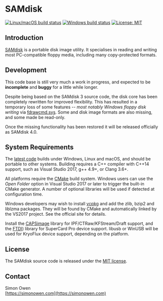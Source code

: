 # SAMdisk

[![Linux/macOS build status](https://travis-ci.org/simonowen/samdisk.svg?branch=master)](https://travis-ci.org/simonowen/samdisk)
[![Windows build status](https://ci.appveyor.com/api/projects/status/wmu7rs4v5t4melik/branch/master?svg=true)](https://ci.appveyor.com/project/simonowen/samdisk/branch/master)
[![License: MIT](https://img.shields.io/badge/License-MIT-blue.svg)](https://opensource.org/licenses/MIT)

## Introduction

[SAMdisk](http://simonowen.com/samdisk/) is a portable disk image utility. It
specialises in reading and writing most PC-compatible floppy media, including
many copy-protected formats.

## Development

This code base is still very much a work in progress, and expected to be
**incomplete** and **buggy** for a little while longer.

Despite being based on the SAMdisk 3 source code, the disk core has been
completely rewritten for improved flexibility. This has resulted in a temporary
loss of some features -- *most notably Windows floppy disk writing* via
[fdrawcmd.sys](http://simonowen.com/fdrawcmd/). Some and disk image formats are
also missing, and some made be read-only.

Once the missing functionality has been restored it will be released officially
as SAMdisk 4.0.

## System Requirements

The [latest code](https://github.com/simonowen/samdisk/) builds under Windows,
Linux and macOS, and should be portable to other systems. Building requires a
C++ compiler with C++14 support, such as Visual Studio 2017, g++ 4.9+, or
Clang 3.6+.

All platforms require the [CMake](https://cmake.org/) build system. Windows
users can use the _Open Folder_ option in Visual Studio 2017 or later to trigger
the built-in CMake generator. A number of optional libraries will be used if
detected at configuration time.

Windows developers may wish to install
[vcpkg](https://github.com/Microsoft/vcpkg) and add the zlib, bzip2 and liblzma
packages. They will be found by CMake and automatically linked by the VS2017
project. See the official site for details.

Install the [CAPSimage](http://www.softpres.org/download) library for
IPF/CTRaw/KFStream/Draft support, and the
[FTDI](http://www.ftdichip.com/Drivers/D2XX.htm)) library for SuperCard Pro
device support. libusb or WinUSB will be used for KryoFlux device support,
depending on the platform.

## License

The SAMdisk source code is released under the
[MIT license](https://tldrlegal.com/license/mit-license).

## Contact

Simon Owen  
[https://simonowen.com](https://simonowen.com)

